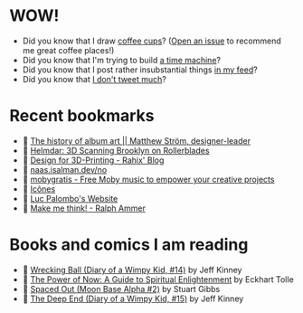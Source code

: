 # WOW!

- Did you know that I draw [coffee cups](https://papercups.mamuso.net/)? ([Open an issue](https://github.com/mamuso/papercups/issues) to recommend me great coffee places!)
- Did you know that I'm trying to build [a time machine](https://github.com/mamuso/fluxcapacitor)?
- Did you know that I post rather insubstantial things [in my feed](https://feed.mamuso.net/)?
- Did you know that [I don't tweet much](https://twitter.com/mamuso)?

# Recent bookmarks

- 👀 [The history of album art || Matthew Ström, designer-leader](https://matthewstrom.com/writing/album-art/)
- 👀 [Helmdar: 3D Scanning Brooklyn on Rollerblades](https://owentrueblood.com/blog/2025/05/04/helmdar/)
- 👀 [Design for 3D-Printing - Rahix' Blog](https://blog.rahix.de/design-for-3d-printing/)
- 👀 [naas.isalman.dev/no](https://naas.isalman.dev/no)
- 👀 [mobygratis - Free Moby music to empower your creative projects](https://mobygratis.com/)
- 👀 [Icônes](https://icones.js.org/)
- 👀 [Luc Palombo's Website](https://lucp.xyz/)
- 👀 [Make me think! - Ralph Ammer](https://ralphammer.com/make-me-think/)


# Books and comics I am reading

- 📘 [Wrecking Ball (Diary of a Wimpy Kid, #14)](https://www.goodreads.com/book/show/44091234) by Jeff Kinney
- 📘 [The Power of Now: A Guide to Spiritual Enlightenment](https://www.goodreads.com/book/show/6512869) by Eckhart Tolle
- 📘 [Spaced Out (Moon Base Alpha #2)](https://www.goodreads.com/book/show/26022750) by Stuart Gibbs
- 📘 [The Deep End (Diary of a Wimpy Kid, #15)](https://www.goodreads.com/book/show/51468119) by Jeff Kinney

